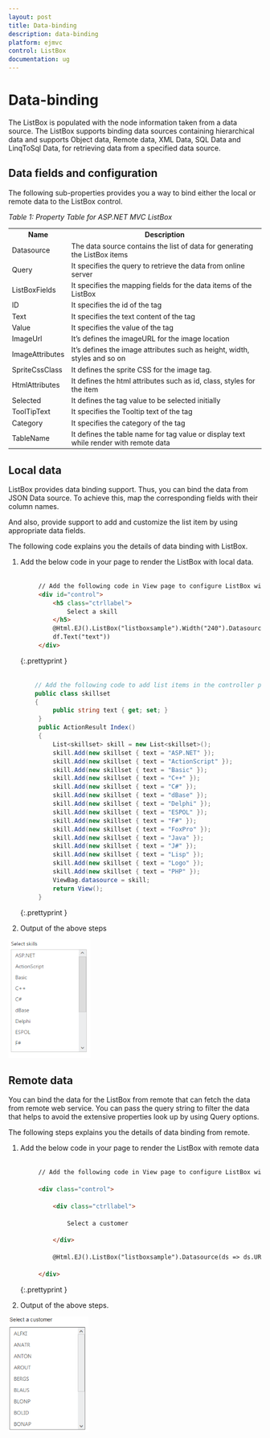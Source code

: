 ```yaml
---
layout: post
title: Data-binding
description: data-binding 
platform: ejmvc
control: ListBox
documentation: ug
---
```


# Data-binding 

The ListBox is populated with the node information taken from a data source. The ListBox supports binding data sources containing hierarchical data and supports Object data, Remote data, XML Data, SQL Data and LinqToSql Data, for retrieving data from a specified data source.

## Data fields and configuration 

The following sub-properties provides you a way to bind either the local or remote data to the ListBox control.

_Table 1: Property Table for ASP.NET MVC ListBox_

<table>
<tr>
<th>
Name</th><th>
Description</th></tr>
<tr>
<td>
Datasource</td><td>
The data source contains the list of data for generating the ListBox items</td></tr>
<tr>
<td>
Query</td><td>
It specifies the query to retrieve the data from online server</td></tr>
<tr>
<td>
ListBoxFields</td><td>
It specifies the mapping fields for the data items of the ListBox</td></tr>
<tr>
<td>
ID</td><td>
It specifies the id of the tag</td></tr>
<tr>
<td>
Text</td><td>
It specifies the text content of the tag</td></tr>
<tr>
<td>
Value</td><td>
It specifies the value of the tag</td></tr>
<tr>
<td>
ImageUrl</td><td>
It’s defines the imageURL for the image location</td></tr>
<tr>
<td>
ImageAttributes</td><td>
It’s defines the image attributes such as height, width, styles and so on</td></tr>
<tr>
<td>
SpriteCssClass</td><td>
It defines the sprite CSS for the image tag.</td></tr>
<tr>
<td>
HtmlAttributes</td><td>
It defines the html attributes such as id, class, styles for the item</td></tr>
<tr>
<td>
Selected</td><td>
It defines the tag value to be selected initially</td></tr>
<tr>
<td>
ToolTipText</td><td>
It specifies the Tooltip text  of the tag</td></tr>
<tr>
<td>
Category</td><td>
It specifies the category of the tag</td></tr>
<tr>
<td>
TableName</td><td>
It defines the table name for tag value or display text while render with remote data</td></tr>
</table>

## Local data

ListBox provides data binding support. Thus, you can bind the data from JSON Data source. To achieve this, map the corresponding fields with their column names.

And also, provide support to add and customize the list item by using appropriate data fields. 

The following code explains you the details of data binding with ListBox. 

1. Add the below code in your page to render the ListBox with local data.

   ~~~ html
   
		// Add the following code in View page to configure ListBox widget
		<div id="control">
			<h5 class="ctrllabel">
				Select a skill 
			</h5> 
			@Html.EJ().ListBox("listboxsample").Width("240").Datasource((IEnumerable<skillset>)ViewBag.datasource).ListBoxFields(df=>
			df.Text("text"))
		</div>

   ~~~
   {:.prettyprint }
   
   ~~~ cs
   
	   // Add the following code to add list items in the controller page
	   public class skillset 
	   {   
			public string text { get; set; } 
		}  
		public ActionResult Index()  
		{  
			List<skillset> skill = new List<skillset>(); 
			skill.Add(new skillset { text = "ASP.NET" });
			skill.Add(new skillset { text = "ActionScript" });
			skill.Add(new skillset { text = "Basic" });  
			skill.Add(new skillset { text = "C++" });  
			skill.Add(new skillset { text = "C#" });  
			skill.Add(new skillset { text = "dBase" });
			skill.Add(new skillset { text = "Delphi" }); 
			skill.Add(new skillset { text = "ESPOL" }); 
			skill.Add(new skillset { text = "F#" });   
			skill.Add(new skillset { text = "FoxPro" }); 
			skill.Add(new skillset { text = "Java" });  
			skill.Add(new skillset { text = "J#" });   
			skill.Add(new skillset { text = "Lisp" }); 
			skill.Add(new skillset { text = "Logo" }); 
			skill.Add(new skillset { text = "PHP" });   
			ViewBag.datasource = skill;    
			return View();
		}

   ~~~
   {:.prettyprint }
		
2. Output of the above steps



![](Data-binding_images/Data-binding_img1.png)



## Remote data 

You can bind the data for the ListBox from remote that can fetch the data from remote web service. You can pass the query string to filter the data that helps to avoid the extensive properties look up by using Query options. 

The following steps explains you the details of data binding from remote. 

1. Add the below code in your page to render the ListBox with remote data



   ~~~ html

		// Add the following code in View page to configure ListBox widget

		<div class="control">

			<div class="ctrllabel">

				Select a customer

			</div>

			@Html.EJ().ListBox("listboxsample").Datasource(ds => ds.URL("http://mvc.syncfusion.com/Services/Northwnd.svc/")).Query("ej.Query().from('Customers').take(10)").ListBoxFields(f => f.Text("CustomerID"))

		</div>


   ~~~
   {:.prettyprint }




2. Output of the above steps.



![](Data-binding_images/Data-binding_img2.png)



